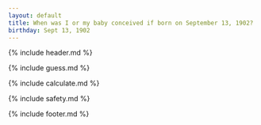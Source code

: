 ```yaml
---
layout: default
title: When was I or my baby conceived if born on September 13, 1902?
birthday: Sept 13, 1902
---
```


{% include header.md %}

{% include guess.md %}

{% include calculate.md %}

{% include safety.md %}

{% include footer.md %}



